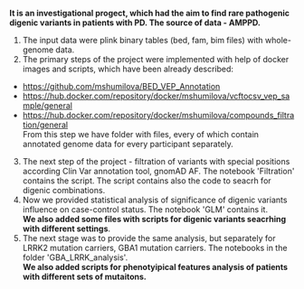  **It is an investigational progect, which had the aim to find rare pathogenic digenic variants in patients with PD. The source of data  - AMPPD.**
1. The input data were plink binary tables (bed, fam, bim files) with whole-genome data.
2. The primary steps of the project were implemented with help of docker images and scripts, which have been already described:
- https://github.com/mshumilova/BED_VEP_Annotation 
- https://hub.docker.com/repository/docker/mshumilova/vcftocsv_vep_sample/general 
- https://hub.docker.com/repository/docker/mshumilova/compounds_filtration/general    
From this step we have folder with files, every of which contain annotated genome data for every participant separately. 
3. The next step of the project - filtration of variants with special positions according Clin Var annotation tool, gnomAD AF. The notebook 'Filtration' contains the script. The script contains also the code to seacrh for digenic combinations.
4. Now we provided statistical analysis of significance of digenic variants influence on case-control status. The notebook 'GLM' contains it.   
**We also added some files with scripts for digenic variants seacrhing with different settings**.
5. The next stage was to provide the same analysis, but separately for LRRK2 mutation carriers, GBA1 mutation carriers. The notebooks in the folder 'GBA_LRRK_analysis'.    
**We also added scripts for phenotyipical features analysis of patients with different sets of mutaitons.**
